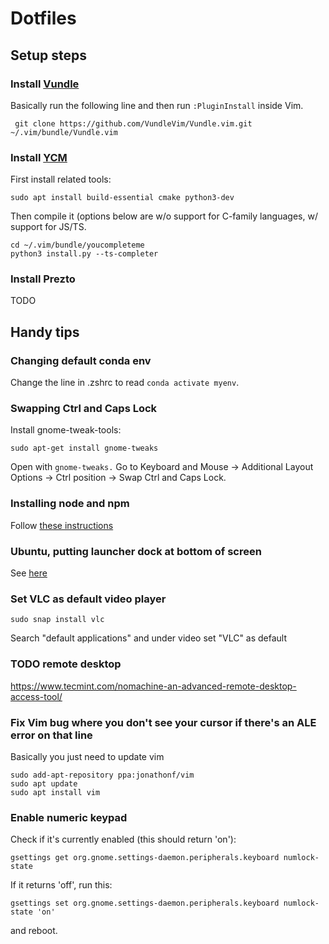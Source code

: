 # Dotfiles 

## Setup steps 

### Install [Vundle](https://github.com/VundleVim/Vundle.vim)

Basically run the following line and then run `:PluginInstall` inside Vim.

```
 git clone https://github.com/VundleVim/Vundle.vim.git ~/.vim/bundle/Vundle.vim
```

### Install [YCM](https://github.com/ycm-core/YouCompleteMe)

First install related tools: 

```
sudo apt install build-essential cmake python3-dev
```

Then compile it (options below are w/o support for C-family languages, w/ 
support for JS/TS.

```
cd ~/.vim/bundle/youcompleteme
python3 install.py --ts-completer
```

### Install Prezto
TODO

## Handy tips

### Changing default conda env

Change the line in .zshrc to read `conda activate myenv`. 

### Swapping Ctrl and Caps Lock

Install gnome-tweak-tools: 

`sudo apt-get install gnome-tweaks`

Open with `gnome-tweaks.` Go to Keyboard and Mouse -> Additional Layout Options -> Ctrl position -> Swap Ctrl and Caps Lock.

### Installing node and npm 

Follow [these instructions](https://github.com/nodesource/distributions/#deb)

### Ubuntu, putting launcher dock at bottom of screen 

See [here](https://www.howtogeek.com/349697/how-to-move-ubuntu%E2%80%99s-launcher-bar-to-the-bottom-or-right/)

### Set VLC as default video player 

`sudo snap install vlc`

Search "default applications" and under video set "VLC" as default

### TODO remote desktop 

https://www.tecmint.com/nomachine-an-advanced-remote-desktop-access-tool/

### Fix Vim bug where you don't see your cursor if there's an ALE error on that line 

Basically you just need to update vim 

```
sudo add-apt-repository ppa:jonathonf/vim
sudo apt update
sudo apt install vim
```

### Enable numeric keypad

Check if it's currently enabled (this should return 'on'): 

`gsettings get org.gnome.settings-daemon.peripherals.keyboard numlock-state`

If it returns 'off', run this: 

`gsettings set org.gnome.settings-daemon.peripherals.keyboard numlock-state 'on'`

and reboot.
